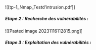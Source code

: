 ![[tp-1_Nmap_Testd'intrusion.pdf]]
##### Etape 2 : Recherche des vulnérabilités :
![[Pasted image 20231116112815.png]]
##### Etape 3 : Exploitation des vulnérabilités :
